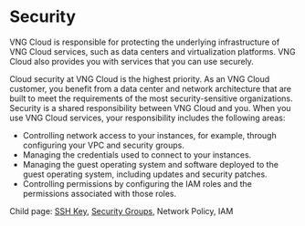 # Security

VNG Cloud is responsible for protecting the underlying infrastructure of VNG Cloud services, such as data centers and virtualization platforms. VNG Cloud also provides you with services that you can use securely.

Cloud security at VNG Cloud is the highest priority. As an VNG Cloud customer, you benefit from a data center and network architecture that are built to meet the requirements of the most security-sensitive organizations. Security is a shared responsibility between VNG Cloud and you. When you use VNG Cloud services, your responsibility includes the following areas:

* Controlling network access to your instances, for example, through configuring your VPC and security groups.
* Managing the credentials used to connect to your instances.
* Managing the guest operating system and software deployed to the guest operating system, including updates and security patches.
* Controlling permissions by configuring the IAM roles and the permissions associated with those roles.

Child page: [SSH Key](https://docs.vngcloud.vn/pages/viewpage.action?pageId=49648086), [Security Groups](https://docs.vngcloud.vn/display/VSERVERENG/Security+Group), Network Policy, IAM
